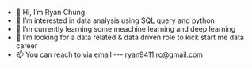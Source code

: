 - 👋 Hi, I’m Ryan Chung
- 👀 I’m interested in data analysis using SQL query and python
- 🌱 I’m currently learning some meachine learning and deep learning
- 💞️ I’m looking for a data related & data driven role to kick start me data career
- 📫 You can reach to via email --- ryan9411.rc@gmail.com
<!---
ryan9411/ryan9411 is a ✨ special ✨ repository because its `README.md` (this file) appears on your GitHub profile.
You can click the Preview link to take a look at your changes.
--->
